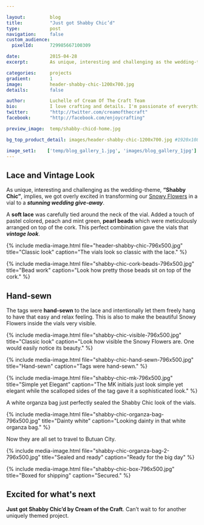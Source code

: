```yaml
---

layout:			blog
title:  		"Just got Shabby Chic’d"
type:			post
navigation: 	false
custom_audience:
  pixelId:      729985667100309

date:   		2015-04-28
excerpt: 		As unique, interesting and challenging as the wedding-theme, “Shabby Chic”, implies, we got overly excited in transforming our Snowy Flowers in a vial to a stunning wedding give-away.

categories:		projects
gradient: 		1
image: 			header-shabby-chic-1200x700.jpg
details:		false

author: 		Luchelle of Cream Of The Craft Team
bio: 			I love crafting and details. I'm passionate of everything I make. 
twitter: 		"http://twitter.com/creamofthecraft"
facebook: 		"http://facebook.com/enjoycrafting"

preview_image:  temp/shabby-chicd-home.jpg

bg_top_product_detail: images/header-shabby-chic-1200x700.jpg #1920x1080

image_set1:    ['temp/blog_gallery_1.jpg', 'images/blog_gallery_1jpg']
---
```


## Lace and Vintage Look

As unique, interesting and challenging as the wedding-theme, **“Shabby Chic”**, implies, we got overly excited in transforming our [Snowy Flowers][sf] in a vial to a <i>**stunning wedding give-away**</i>.

A **soft lace** was carefully tied around the neck of the vial. Added a touch of pastel colored, peach and mint green, **pearl beads** which were meticulously arranged on top of the cork. This perfect combination gave the vials that <i>**vintage look**</i>.

{% include media-image.html file="header-shabby-chic-796x500.jpg" title="Classic look" caption="The vials look so classic with the lace." %}

{% include media-image.html file="shabby-chic-cork-beads-796x500.jpg" title="Bead work" caption="Look how pretty those beads sit on top of the cork." %}

## Hand-sewn
The tags were **hand-sewn** to the lace and intentionally let them freely hang to have that easy and relax feeling. This is also to make the beautiful Snowy Flowers inside the vials very visible.


{% include media-image.html file="shabby-chic-visible-796x500.jpg" title="Classic look" caption="Look how visible the Snowy Flowers are. One would easily notice its beauty." %}


{% include media-image.html file="shabby-chic-hand-sewn-796x500.jpg" title="Hand-sewn" caption="Tags were hand-sewn." %}

{% include media-image.html file="shabby-chic-mk-796x500.jpg" title="Simple yet Elegant" caption="The MK initials just look simple yet elegant while the scalloped sides of the tag gave it a sophisticated look." %}

A white organza bag just perfectly sealed the Shabby Chic look of the vials.

{% include media-image.html file="shabby-chic-organza-bag-796x500.jpg" title="Dainty white" caption="Looking dainty in that white organza bag." %}

Now they are all set to travel to Butuan City.

{% include media-image.html file="shabby-chic-organza-bag-2-796x500.jpg" title="Sealed and ready" caption="Ready for the big day" %}

{% include media-image.html file="shabby-chic-box-796x500.jpg" title="Boxed for shipping" caption="Secured." %}

## Excited for what's next

**Just got Shabby Chic’d by Cream of the Craft**. Can’t wait to for another uniquely themed project.

<br/>

[sf]: http://creamofthecraft.co
